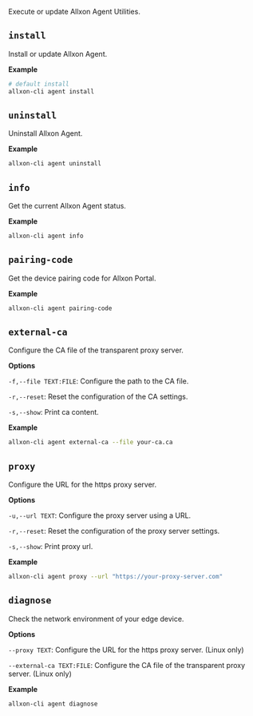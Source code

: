 Execute or update Allxon Agent Utilities.

## `install`
Install or update Allxon Agent.

**Example**
```bash
# default install
allxon-cli agent install
```

## `uninstall`
Uninstall Allxon Agent.

**Example**
```bash
allxon-cli agent uninstall
```

## `info`
Get the current Allxon Agent status.

**Example**
```bash
allxon-cli agent info
```

## `pairing-code`
Get the device pairing code for Allxon Portal.

**Example**
```bash
allxon-cli agent pairing-code
```

## `external-ca`
Configure the CA file of the transparent proxy server.

**Options**

`-f,--file TEXT:FILE`: Configure the path to the CA file.

`-r,--reset`: Reset the configuration of the CA settings.

`-s,--show`: Print ca content.

**Example**
```bash
allxon-cli agent external-ca --file your-ca.ca
```

## `proxy`
Configure the URL for the https proxy server.

**Options**

`-u,--url TEXT`: Configure the proxy server using a URL.

`-r,--reset`: Reset the configuration of the proxy server settings.

`-s,--show`: Print proxy url.

**Example**
```bash
allxon-cli agent proxy --url "https://your-proxy-server.com"
```

## `diagnose`
Check the network environment of your edge device.

**Options**

`--proxy TEXT`: Configure the URL for the https proxy server. (Linux only)

`--external-ca TEXT:FILE`: Configure the CA file of the transparent proxy server. (Linux only)

**Example**
```bash
allxon-cli agent diagnose
```
                  
